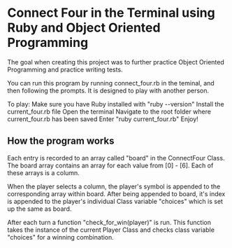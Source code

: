 **Connect Four in the Terminal using Ruby and Object Oriented Programming**
========

The goal when creating this project was to further practice Object Oriented Programming and practice writing tests.

You can run this program by running connect_four.rb in the teminal, and then following the prompts. It is designed to play with another person.

To play: 
    Make sure you have Ruby installed with "ruby --version"
    Install the current_four.rb file
    Open the terminal
    Navigate to the root folder where current_four.rb has been saved
    Enter "ruby current_four.rb"
    Enjoy!

How the program works
---------------------

Each entry is recorded to an array called "board" in the ConnectFour Class. The board array contains an array for each value from [0] - [6]. Each of these arrays is a column.

<!-- ![Screenshot from Terminal](/images/choose_a_column.png) -->

When the player selects a column, the player's symbol is appended to the corresponding array within board. After being appended to board, it's index is appended to the player's individual Class variable "choices" which is set up the same as board. 

<!-- ![Screenshot from Terminal](/images/place_peice.png) -->

After each turn a function "check_for_win(player)" is run. This function takes the instance of the current Player Class and checks class variable "choices" for a winning combination.

<!-- ![Winning Combination](/images/winningscreenshot.png) -->

